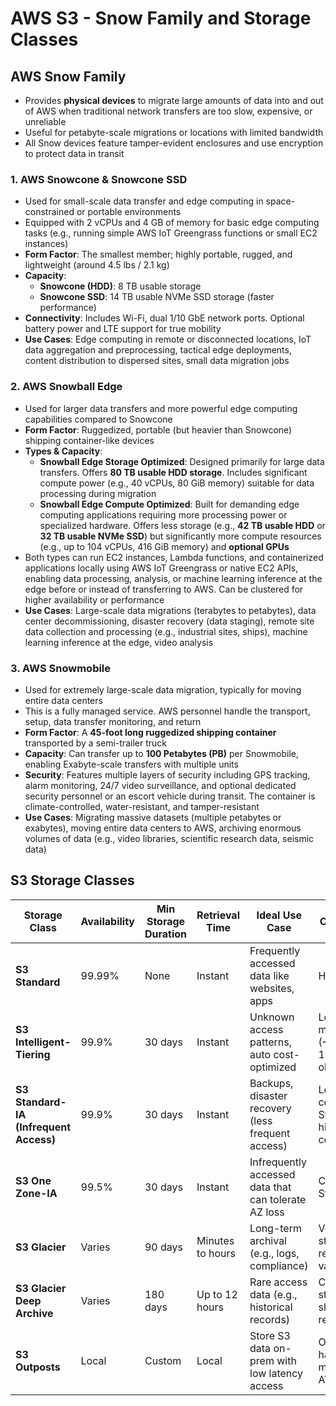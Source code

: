 # AWS S3 - Snow Family and Storage Classes

## AWS Snow Family
- Provides **physical devices** to migrate large amounts of data into and out of AWS when traditional network transfers are too slow, expensive, or unreliable
- Useful for petabyte-scale migrations or locations with limited bandwidth
- All Snow devices feature tamper-evident enclosures and use encryption to protect data in transit

### 1. AWS Snowcone & Snowcone SSD
- Used for small-scale data transfer and edge computing in space-constrained or portable environments
- Equipped with 2 vCPUs and 4 GB of memory for basic edge computing tasks (e.g., running simple AWS IoT Greengrass functions or small EC2 instances)
- **Form Factor**: The smallest member; highly portable, rugged, and lightweight (around 4.5 lbs / 2.1 kg)
- **Capacity**:
    - **Snowcone (HDD)**: 8 TB usable storage
    - **Snowcone SSD**: 14 TB usable NVMe SSD storage (faster performance)
- **Connectivity**: Includes Wi-Fi, dual 1/10 GbE network ports. Optional battery power and LTE support for true mobility
- **Use Cases**: Edge computing in remote or disconnected locations, IoT data aggregation and preprocessing, tactical edge deployments, content distribution to dispersed sites, small data migration jobs

### 2. AWS Snowball Edge
- Used for larger data transfers and more powerful edge computing capabilities compared to Snowcone
- **Form Factor**: Ruggedized, portable (but heavier than Snowcone) shipping container-like devices
- **Types & Capacity**:
    - **Snowball Edge Storage Optimized**: Designed primarily for large data transfers. Offers **80 TB usable HDD storage**. Includes significant compute power (e.g., 40 vCPUs, 80 GiB memory) suitable for data processing during migration
    - **Snowball Edge Compute Optimized**: Built for demanding edge computing applications requiring more processing power or specialized hardware. Offers less storage (e.g., **42 TB usable HDD** or **32 TB usable NVMe SSD**) but significantly more compute resources (e.g., up to 104 vCPUs, 416 GiB memory) and **optional GPUs**
- Both types can run EC2 instances, Lambda functions, and containerized applications locally using AWS IoT Greengrass or native EC2 APIs, enabling data processing, analysis, or machine learning inference at the edge before or instead of transferring to AWS. Can be clustered for higher availability or performance
- **Use Cases**: Large-scale data migrations (terabytes to petabytes), data center decommissioning, disaster recovery (data staging), remote site data collection and processing (e.g., industrial sites, ships), machine learning inference at the edge, video analysis

### 3. AWS Snowmobile
- Used for extremely large-scale data migration, typically for moving entire data centers
- This is a fully managed service. AWS personnel handle the transport, setup, data transfer monitoring, and return
- **Form Factor**: A **45-foot long ruggedized shipping container** transported by a semi-trailer truck
- **Capacity**: Can transfer up to **100 Petabytes (PB)** per Snowmobile, enabling Exabyte-scale transfers with multiple units
- **Security**: Features multiple layers of security including GPS tracking, alarm monitoring, 24/7 video surveillance, and optional dedicated security personnel or an escort vehicle during transit. The container is climate-controlled, water-resistant, and tamper-resistant
- **Use Cases**: Migrating massive datasets (multiple petabytes or exabytes), moving entire data centers to AWS, archiving enormous volumes of data (e.g., video libraries, scientific research data, seismic data)


## S3 Storage Classes
| Storage Class | Availability | Min Storage Duration | Retrieval Time | Ideal Use Case | Cost (Approx) |
|----|----|----|----|----|----|
| **S3 Standard** | 99.99% | None | Instant | Frequently accessed data like websites, apps  | Higher per GB  |
| **S3 Intelligent-Tiering** | 99.9% | 30 days | Instant | Unknown access patterns, auto cost-optimized  | Low monitoring fee (~$0.0025 per 1000 objects/month) |
| **S3 Standard-IA (Infrequent Access)** | 99.9% | 30 days | Instant | Backups, disaster recovery (less frequent access) | Lower storage cost than Standard, higher retrieval cost |
| **S3 One Zone-IA** | 99.5% | 30 days  | Instant  | Infrequently accessed data that can tolerate AZ loss | Cheaper than Standard-IA |
| **S3 Glacier** | Varies| 90 days | Minutes to hours     | Long-term archival (e.g., logs, compliance)   | Very low storage, retrieval cost varies |
| **S3 Glacier Deep Archive** | Varies | 180 days | Up to 12 hours       | Rare access data (e.g., historical records)   | Cheapest storage, slowest retrieval |
| **S3 Outposts** | Local | Custom  | Local | Store S3 data on-prem with low latency access | On request – hardware managed by AWS on-prem |

